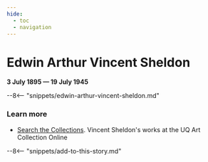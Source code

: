 ```yaml
---
hide:
  - toc
  - navigation 
---
```


# Edwin Arthur Vincent Sheldon

**3 July 1895 — 19 July 1945**

--8<-- "snippets/edwin-arthur-vincent-sheldon.md"

### Learn more

- [Search the Collections](http://www.artmuseum.uq.edu.au/collection/search.php?request=search). Vincent Sheldon's works at the UQ Art Collection Online

--8<-- "snippets/add-to-this-story.md"
